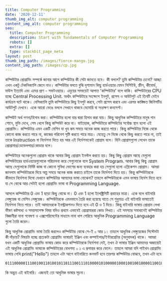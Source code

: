 ```yaml
---
title: Computer Programming
date: '2020-12-11'
thumb_img_alt: computer programming
content_img_alt: computer programming
seo:
  title: Computer Programming
  description: Start with fundamentals of Computer Programming
  robots: []
  extra: []
  type: stackbit_page_meta
layout: post
thumb_img_path: /images/fierce-mango.jpg
content_img_path: /images/cp.jpg
---
```

কম্পিউটার প্রোগ্রামিং সম্পর্কে জানার আগে কম্পিউটার কী সেটা জানতে হবে। কী বললে? তুমি কম্পিউটার চেনো? আচ্ছা এখন একটু টেকনিক্যালি জেনে নাও। কম্পিউটার বলতে বুঝি দৃশ্যমান কিছু হার্ডওয়্যার যেমন সিপিইউ, স্ক্রীন, কীবোর্ড, মাউস ইত্যাদি এবং এদের প্রাণ - সফটওয়্যার। এদুয়ের সমন্বয়েই আপাত 'কম্পিউটার' বলে থাকি। কম্পিউটারের CPU হচ্ছে Central Processing Unit. অর্থাৎ কম্পিউটারে সংক্ষেপে ইনপুট, প্রসেস ও আউটপুট এই তিনটি মেইন কার্যক্রম ঘটে থাকে। বেসিক্যালি তুমি কম্পিউটারে কিছু ইনপুট করবে, সেটা প্রসেস করবে এবং এরপর কাঙ্ক্ষিত জিনিসটির আউটপুট দেখবে। একে আরো ভেঙে বললে সেখানে থাকবে মেমোরি বা সংরক্ষণ কনসেপ্ট।


কম্পিউট অর্থ গণনা/হিসাব করা। কম্পিউটার হলো যার দ্বারা হিসাব করা যায়। কিন্তু আধুনিক কম্পিউটারে মানুষ গান শোনে, মুভি দেখে, গেম খেলে কিন্তু কম্পিউট করে না। যাইহোক, কম্পিউটারে কম্পিউটের সর্বোচ্চ স্থান হলো এই প্রোগ্রামিং। কম্পিউটার এমন একটি মেশিন যা খুব কম সময়ে অনেক কাজ করতে পারে। কিন্তু কম্পিউটার নিজে থেকে কোনো কাজ করতে পারে না, কাজের পরিবেশ সৃষ্টি করতে পারে মাত্র। যেহেতু সে নিজে থেকে কিছু করতে পারে না, তাই তাকে Instruction বা নির্দেশনা দিতে হয় আর এই নির্দেশনাকেই প্রোগ্রাম বলে। যিনি প্রোগ্রামগুলো লেখেন তাকে প্রোগ্রামার/ডেভেলপার/কোডার বলে।


কম্পিউটারে অনেকগুলো প্রোগ্রাম থাকে আবার কিছু প্রোগ্রাম ইনস্টল করতে হয়। কিছু কিছু প্রোগ্রাম আছে যেগুলো কম্পিউটারের হার্ডওয়্যারগুলোকে পরিচালনা করে সেগুলোকে বলে System Program. আবার কিছু কিছু প্রোগ্রাম আছে যেগুলোকে নির্দিষ্ট কাজ বা কোনো সুবিধা ভোগের জন্য ব্যবহার করা হয় সেগুলো হলো এপ্লিকেশন প্রোগ্রাম।
আমরা জানলাম কম্পিউটারকে দিয়ে অল্প সময়ে অনেক কাজ করাতে চাইলে তাকে নির্দেশনা দিতে হয়। কিন্তু কম্পিউটারকে কীভাবে নির্দেশনা দিবো যেখানে কম্পিউটার আমাদের ভাষা বোঝেনা?
তাহলে কম্পিউটারকে এমন ভাষায় নির্দেশ দিতে হবে যা সে বোঝে আর সেটাই হলো প্রোগ্রামিং ভাষা বা Programming Language.


আসলে কম্পিউটার 0 এবং 1 ছাড়া কিছু বোঝে না। 0 এবং 1 হলো ইলেক্ট্রিসিটি প্রবাহের মাত্রা। একে বলে বাইনারি লেঙ্গুয়েজ বা মেশিন লেঙ্গুয়েজ। কম্পিউটারকে এমনভাবে তৈরি করা হয়েছে যাতে সে শুধুমাত্র এই বাইনারি ভাষাতেই নির্দেশনা নিতে পারে। তাই আমাদেরকে ইনস্ট্রাকশনও দিতে হবে এই 0 ও 1 দিয়ে। কিন্তু বাইনারি ভাষায় প্রোগ্রাম লেখা ভীষণ কষ্টসাধ্য ও সময়সাপেক্ষ বিষয় যদিও প্রথমে এভাবেই প্রোগ্রামাররা কোড লিখত। এই সমস্যার সমাধানেই কম্পিউটার বিজ্ঞানীরা নানা গবেষণা ও এক্সপেরিমেন্টের মাধ্যমে নানা ধাপ পেরিয়ে আধুনিক Programming Language গুলো তৈরি করেন।


কিন্তু আধুনিক প্রোগ্রামিং ভাষা তৈরি করলেও কম্পিউটার বোঝে সে-ই ০ আর ১। তাহলে আধুনিক লেঙ্গুয়েজের সিস্টেমটা কী দাঁড়ায়?
বিষয়টা হচ্ছে প্রত্যকটা প্রোগ্রামিং ভাষারই ইঞ্জিন এবং কম্পাইলার/ইন্টারপ্রেটার (অনুবাদক) থাকে। আমরা যখন একটি আধুনিক প্রোগ্রামিং ভাষায় কোড করে কম্পিউটারকে নির্দেশনা দেই, তখন ঐ ভাষার ইঞ্জিন আমাদের অজান্তেই এই আধুনিক প্রোগ্রামিং ভাষাকে কম্পিউটারের বোধগম্য ০ ১ এ রূপান্তর করে ফেলে।
তাহলে আমরা যদি পাইথন প্রোগ্রামিং ভাষায় লেখি print("Hello") তাহলে এটা আগে বাইনারিতে কনভার্ট হবে তারপর কম্পিউটার বোঝবে, তখন এটা হবে

    0111000001110010011010010110111001110100001010000010001001001000011001010110110001101100011011110010001000101001

কি অদ্ভুত এই বাইনারি। এজন্যই তো আধুনিক ভাষার সূচনা।
